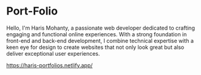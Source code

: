 # Port-Folio
Hello, I'm Haris Mohanty, a passionate web developer dedicated to crafting engaging and functional online experiences. With a strong foundation in front-end and back-end development, I combine technical expertise with a keen eye for design to create websites that not only look great but also deliver exceptional user experiences.

https://haris-portfolios.netlify.app/
